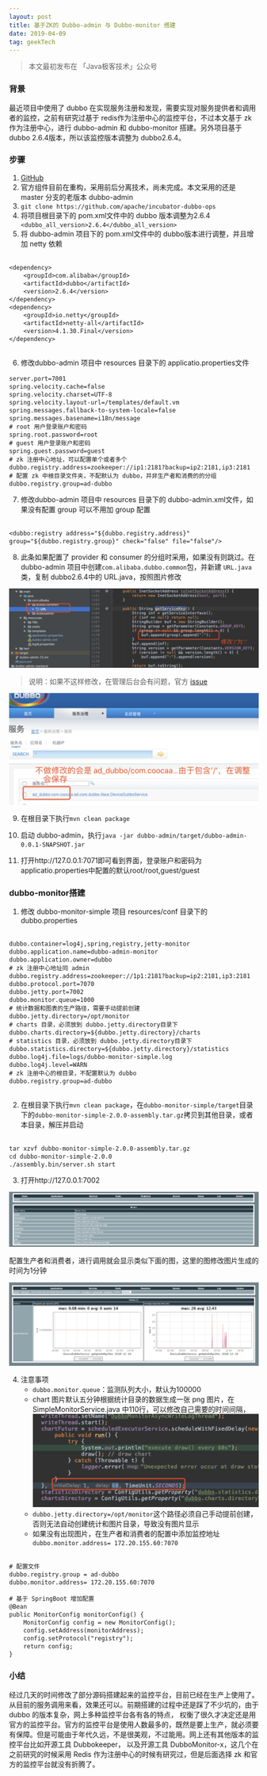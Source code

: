 ```yaml
---
layout: post
title: 基于ZK的 Dubbo-admin 与 Dubbo-monitor 搭建
date: 2019-04-09
tag: geekTech
---
```

> 本文最初发布在 「Java极客技术」公众号


### 背景
最近项目中使用了 dubbo 在实现服务注册和发现，需要实现对服务提供者和调用者的监控，之前有研究过基于 redis作为注册中心的监控平台，不过本文基于 zk 作为注册中心，进行 dubbo-admin 和 dubbo-monitor 搭建。另外项目基于 dubbo 2.6.4版本，所以该监控版本调整为 dubbo2.6.4。
 
 
### 步骤
1. [GitHub](https://github.com/apache/incubator-dubbo-ops/tree/master)
2. 官方组件目前在重构，采用前后分离技术，尚未完成。本文采用的还是 master 分支的老版本 dubbo-admin
3. `git clone https://github.com/apache/incubator-dubbo-ops`
4. 将项目根目录下的 pom.xml文件中的 dubbo 版本调整为2.6.4 `<dubbo_all_version>2.6.4</dubbo_all_version>`
5. 将 dubbo-admin 项目下的 pom.xml文件中的 dubbo版本进行调整，并且增加 netty 依赖

```

<dependency>
    <groupId>com.alibaba</groupId>
    <artifactId>dubbo</artifactId>
    <version>2.6.4</version>
</dependency>
<dependency>
    <groupId>io.netty</groupId>
    <artifactId>netty-all</artifactId>
    <version>4.1.30.Final</version>
</dependency>  


```

6. 修改dubbo-admin 项目中 resources 目录下的 applicatio.properties文件

```
server.port=7001
spring.velocity.cache=false
spring.velocity.charset=UTF-8
spring.velocity.layout-url=/templates/default.vm
spring.messages.fallback-to-system-locale=false
spring.messages.basename=i18n/message
# root 用户登录账户和密码
spring.root.password=root
# guest 用户登录账户和密码
spring.guest.password=guest
# zk 注册中心地址，可以配置单个或者多个
dubbo.registry.address=zookeeper://ip1:2181?backup=ip2:2181,ip3:2181
# 配置 zk 中根目录文件夹，不配默认为 dubbo，并非生产者和消费的的分组
dubbo.registry.group=ad-dubbo

```

7. 修改dubbo-admin 项目中 resources 目录下的 dubbo-admin.xml文件，如果没有配置 group 可以不用加 group 配置

```

<dubbo:registry address="${dubbo.registry.address}" group="${dubbo.registry.group}" check="false" file="false"/>

```

8. 此条如果配置了 provider 和 consumer 的分组时采用，如果没有则跳过。在 dubbo-admin 项目中创建`com.alibaba.dubbo.common`包，并新建 `URL.java`类，复制 dubbo2.6.4中的 URL.java，按照图片修改

![](/images/posts/articles/2019-04-09/dubbo1.jpg)

> 说明：如果不这样修改，在管理后台会有问题，官方 [issue](https://github.com/apache/incubator-dubbo-ops/issues/61)

![](/images/posts/articles/2019-04-09/dubbo2.jpg)

9. 在根目录下执行`mvn clean package`

10. 启动 dubbo-admin，执行`java -jar dubbo-admin/target/dubbo-admin-0.0.1-SNAPSHOT.jar`

11. 打开http://127.0.0.1:7071即可看到界面，登录账户和密码为 applicatio.properties中配置的默认root/root,guest/guest


### dubbo-monitor搭建
1. 修改 dubbo-monitor-simple 项目 resources/conf 目录下的dubbo.properties

 ```
 
dubbo.container=log4j,spring,registry,jetty-monitor
dubbo.application.name=dubbo-admin-monitor
dubbo.application.owner=dubbo
# zk 注册中心地址同 admin 
dubbo.registry.address=zookeeper://1p1:2181?backup=ip2:2181,ip3:2181
dubbo.protocol.port=7070
dubbo.jetty.port=7002
dubbo.monitor.queue=1000
# 统计数据和图表的生产路径，需要手动提前创建
dubbo.jetty.directory=/opt/monitor
# charts 目录，必须放到 dubbo.jetty.directory目录下
dubbo.charts.directory=${dubbo.jetty.directory}/charts
# statistics 目录，必须放到 dubbo.jetty.directory目录下
dubbo.statistics.directory=${dubbo.jetty.directory}/statistics
dubbo.log4j.file=logs/dubbo-monitor-simple.log
dubbo.log4j.level=WARN
# zk 注册中心的根目录，不配置默认为 dubbo
dubbo.registry.group=ad-dubbo
    
 ```
 
2. 在根目录下执行`mvn clean package`，在`dubbo-monitor-simple/target`目录下的`dubbo-monitor-simple-2.0.0-assembly.tar.gz`拷贝到其他目录，或者本目录，解压并启动

```

tar xzvf dubbo-monitor-simple-2.0.0-assembly.tar.gz 
cd dubbo-monitor-simple-2.0.0
./assembly.bin/server.sh start

```
3. 打开http://127.0.0.1:7002

![](/images/posts/articles/2019-04-09/dubbo3.jpg)

配置生产者和消费者，进行调用就会显示类似下面的图，这里的图修改图片生成的时间为1分钟

![](/images/posts/articles/2019-04-09/dubbo4.jpg)

4. 注意事项
    - `dubbo.monitor.queue`：监测队列大小，默认为100000
    - chart 图片默认五分钟根据统计目录的数据生成一张 png 图片，在SimpleMonitorService.java 中110行，可以修改自己需要的时间间隔，
    ![](/images/posts/articles/2019-04-09/dubbo5.jpg)
    - `dubbo.jetty.directory=/opt/monitor`这个路径必须自己手动提前创建，否则无法自动创建统计和图片目录，导致没有图片显示
    - 如果没有出现图片，在生产者和消费者的配置中添加监控地址`dubbo.monitor.address= 172.20.155.60:7070`
    
```

# 配置文件
dubbo.registry.group = ad-dubbo
dubbo.monitor.address= 172.20.155.60:7070

# 基于 SpringBoot 增加配置
@Bean
public MonitorConfig monitorConfig() {
    MonitorConfig config = new MonitorConfig();
    config.setAddress(monitorAddress);
    config.setProtocol("registry");
    return config;
}

```

### 小结
经过几天的时间修改了部分源码搭建起来的监控平台，目前已经在生产上使用了。从目前的服务调用来看，效果还可以。前期搭建的过程中还是踩了不少坑的，由于 dubbo 的版本复杂，网上多种监控平台各有各的特点，
权衡了很久才决定还是用官方的监控平台。官方的监控平台是使用人数最多的，既然是要上生产，就必须要有保障。但是可能由于年代久远，不是很美观，不过能用。网上还有其他版本的监控平台比如开源工具 Dubbokeeper，
以及开源工具 DubboMonitor-x，这几个在之前研究的时候采用 Redis 作为注册中心的时候有研究过，但是后面选择 zk 和官方的监控平台就没有折腾了。

